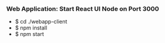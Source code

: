 ### Web Application: Start React UI Node on Port 3000

- \$ cd ./webapp-client
- \$ npm install
- \$ npm start
